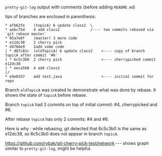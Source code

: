 `pretty-git-log` output with comments (before adding `README.md`)

tips of branches are enclosed in parenthesis:

    * afb62fe	 (topicA) 6 update class2  \
    * aebc75d	 4 add class2              /---- two commits rebased via `git rebase master`
    * 95a7e8f	 (master) 3 more code
    * e12dc38	 2 cherry pick
    * d4766e9	 1add some code
    | * d87c01c	 (oldTopicA) 6 update class2    <---- copy of branch topicA after commit '#6'
    | * 6c5c3b0	 2 cherry pick                  <---- cherrypicked commit e12dc38
    | * eeca5b8	 4 add class2
    |/  
    * e9e0337	 add test.java                  <---- initial commit for repo

Branch `oldTopicA` was created to demonstrate what was done by rebase. It
shows the state of `topicA` before rebase.

Branch `topicA` had 3 commits on top of initial commit: #4, cherrypicked and #6.

After rebase `topicA` has only 2 commits: #4 and #6.

Here is why : while rebasing, git detected that 6c5c3b0 is the same as e12dc38, so 6c5c3b0
does not appear in branch `topicA`.

https://github.com/rybak/git-cherry-pick-test/network --- shows graph
similar to `pretty-git-log`, might be helpful.
